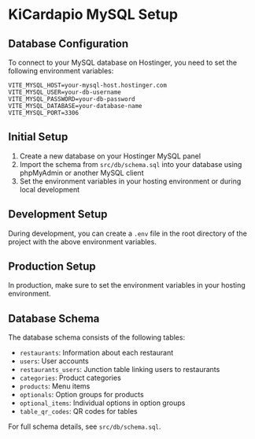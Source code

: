
# KiCardapio MySQL Setup

## Database Configuration

To connect to your MySQL database on Hostinger, you need to set the following environment variables:

```
VITE_MYSQL_HOST=your-mysql-host.hostinger.com
VITE_MYSQL_USER=your-db-username
VITE_MYSQL_PASSWORD=your-db-password
VITE_MYSQL_DATABASE=your-database-name
VITE_MYSQL_PORT=3306
```

## Initial Setup

1. Create a new database on your Hostinger MySQL panel
2. Import the schema from `src/db/schema.sql` into your database using phpMyAdmin or another MySQL client
3. Set the environment variables in your hosting environment or during local development

## Development Setup

During development, you can create a `.env` file in the root directory of the project with the above environment variables.

## Production Setup

In production, make sure to set the environment variables in your hosting environment.

## Database Schema

The database schema consists of the following tables:

- `restaurants`: Information about each restaurant
- `users`: User accounts
- `restaurants_users`: Junction table linking users to restaurants
- `categories`: Product categories 
- `products`: Menu items
- `optionals`: Option groups for products
- `optional_items`: Individual options in option groups
- `table_qr_codes`: QR codes for tables

For full schema details, see `src/db/schema.sql`.
